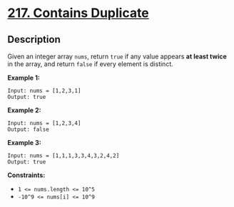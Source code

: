 # [217. Contains Duplicate](https://leetcode.com/problems/contains-duplicate/)

## Description 

Given an integer array `nums`, return `true` if any value appears **at least twice** in the array, and return `false` if every element is distinct.

**Example 1:**
```
Input: nums = [1,2,3,1]
Output: true
```

**Example 2:**
```
Input: nums = [1,2,3,4]
Output: false
```

**Example 3:**
```
Input: nums = [1,1,1,3,3,4,3,2,4,2]
Output: true
```

**Constraints:**
* `1 <= nums.length <= 10^5`
* `-10^9 <= nums[i] <= 10^9`